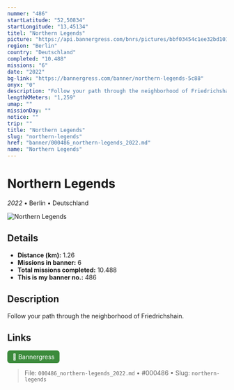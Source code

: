 ```yaml
---
nummer: "486"
startLatitude: "52,50834"
startLongitude: "13,45134"
titel: "Northern Legends"
picture: "https://api.bannergress.com/bnrs/pictures/bbf03454c1ee32bd101d8b31f92dd5cf"
region: "Berlin"
country: "Deutschland"
completed: "10.488"
missions: "6"
date: "2022"
bg-link: "https://bannergress.com/banner/northern-legends-5c88"
onyx: "0"
description: "Follow your path through the neighborhood of Friedrichshain."
lengthKMeters: "1,259"
umap: ""
missionDay: ""
notice: ""
trip: ""
title: "Northern Legends"
slug: "northern-legends"
href: "banner/000486_northern-legends_2022.md"
name: "Northern Legends"
---
```

# Northern Legends

*2022* • Berlin • Deutschland

![Northern Legends](https://api.bannergress.com/bnrs/pictures/bbf03454c1ee32bd101d8b31f92dd5cf)



## Details
- **Distance (km):** 1.26
- **Missions in banner:** 6
- **Total missions completed:** 10.488
- **This is my banner no.:** 486



## Description
Follow your path through the neighborhood of Friedrichshain.



## Links
<a href="https://bannergress.com/banner/northern-legends-5c88" target="_blank" style="display:inline-block;margin-right:8px;padding:6px 12px;background:#3c8b3c;color:#fff;text-decoration:none;border-radius:6px;">🔗 Bannergress</a>



> File: `000486_northern-legends_2022.md`
> • #000486
> • Slug: `northern-legends`
